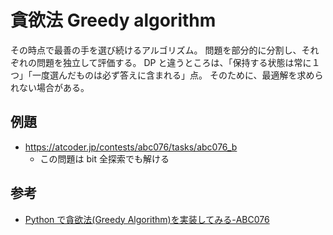 # 貪欲法 Greedy algorithm

その時点で最善の手を選び続けるアルゴリズム。
問題を部分的に分割し、それぞれの問題を独立して評価する。
DP と違うところは、「保持する状態は常に１つ」「一度選んだものは必ず答えに含まれる」点。
そのために、最適解を求められない場合がある。

## 例題

- https://atcoder.jp/contests/abc076/tasks/abc076_b
  - この問題は bit 全探索でも解ける

## 参考

- [Python で貪欲法(Greedy Algorithm)を実装してみる-ABC076](https://nashidos.hatenablog.com/entry/2019/12/30/154116)
